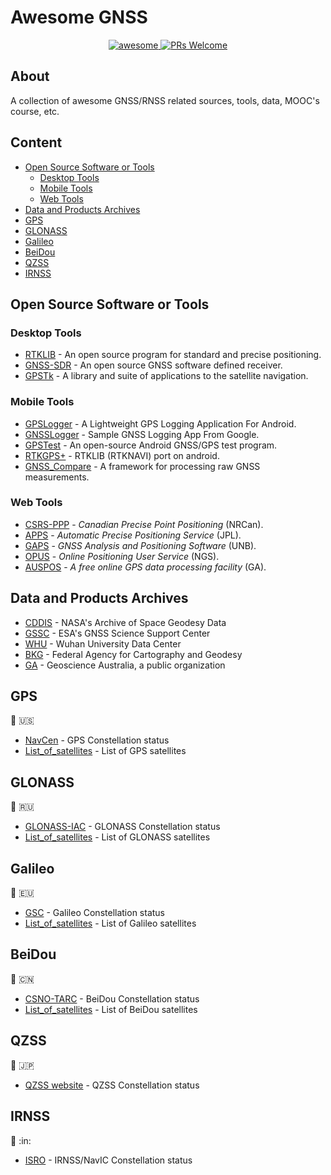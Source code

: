 # Awesome GNSS 

<p align=center>
 <a href="https://github.com/hdkarimi/awesome-gnss">
  <img alt="awesome" src="https://awesome.re/badge-flat.svg"/>
 </a>
 <a href="https://github.com/hdkarimi/awesome-gnss">
  <img alt="PRs Welcome" src="https://img.shields.io/badge/PRs-welcome-brightgreen.svg"/>
 </a>
</p>

## About
A collection of awesome GNSS/RNSS related sources, tools, data, MOOC's course, etc.

## Content
- [Open Source Software or Tools](#open-source-software-or-tools)
  - [Desktop Tools](#desktop-tools)
  - [Mobile Tools](#mobile-tools)
  - [Web Tools](#web-tools)
- [Data and Products Archives](#data-and-products-archives)
- [GPS](#gps)
- [GLONASS](#glonass)
- [Galileo](#galileo)
- [BeiDou](#beidou)
- [QZSS](#qzss)
- [IRNSS](#irnss)


## Open Source Software or Tools
### Desktop Tools
- [RTKLIB](https://github.com/tomojitakasu/RTKLIB) - An open source program for standard and precise positioning.
- [GNSS-SDR](https://github.com/gnss-sdr/gnss-sdr) - An open source GNSS software defined receiver.
- [GPSTk](https://github.com/SGL-UT/GPSTk) - A library and suite of applications to the satellite navigation.

### Mobile Tools
- [GPSLogger](https://github.com/mendhak/gpslogger) - A Lightweight GPS Logging Application For Android.
- [GNSSLogger](https://github.com/google/gps-measurement-tools) - Sample GNSS Logging App From Google.
- [GPSTest](https://github.com/barbeau/gpstest) - An open-source Android GNSS/GPS test program.
- [RTKGPS+](https://github.com/eltorio/RtkGps) - RTKLIB (RTKNAVI) port on android.
- [GNSS_Compare](https://github.com/TheGalfins/GNSS_Compare) - A framework for processing raw GNSS measurements.

### Web Tools
- [CSRS-PPP](https://webapp.geod.nrcan.gc.ca/geod/tools-outils/ppp.php?locale=en) - *Canadian Precise Point Positioning* (NRCan).
- [APPS](http://apps.gdgps.net/) - *Automatic Precise Positioning Service* (JPL). 
- [GAPS](http://gaps.gge.unb.ca/) - *GNSS Analysis and Positioning Software* (UNB).
- [OPUS](https://www.ngs.noaa.gov/OPUS/) - *Online Positioning User Service* (NGS).
- [AUSPOS](http://www.ga.gov.au/bin/gps.pl) - *A free online GPS data processing facility* (GA).


## Data and Products Archives
- [CDDIS](https://cddis.nasa.gov/) - NASA's Archive of Space Geodesy Data
- [GSSC](https://gssc.esa.int/) - ESA's GNSS Science Support Center
- [WHU](http://www.igs.gnsswhu.cn/) - Wuhan University Data Center
- [BKG](https://igs.bkg.bund.de/) - Federal Agency for Cartography and Geodesy 
- [GA](https://www.ga.gov.au/home) - Geoscience Australia, a public organization

## GPS
:satellite: :us:
- [NavCen](https://www.navcen.uscg.gov/) - GPS Constellation status
- [List_of_satellites](https://en.wikipedia.org/wiki/List_of_GPS_satellites) - List of GPS satellites


## GLONASS 
:satellite: :ru:
- [GLONASS-IAC](https://www.glonass-iac.ru/en/) - GLONASS Constellation status
- [List_of_satellites](https://en.wikipedia.org/wiki/List_of_GLONASS_satellites) - List of GLONASS satellites
 
 
## Galileo 
:satellite: :eu:
- [GSC](https://www.gsc-europa.eu/) - Galileo Constellation status
- [List_of_satellites](https://en.wikipedia.org/wiki/List_of_Galileo_satellites) - List of Galileo satellites


## BeiDou 
:satellite: :cn:
- [CSNO-TARC](http://www.csno-tarc.cn/) - BeiDou Constellation status
- [List_of_satellites](https://en.wikipedia.org/wiki/List_of_BeiDou_satellites) - List of BeiDou satellites


## QZSS
:satellite: :jp:
- [QZSS website](https://qzss.go.jp/en/index.html) - QZSS Constellation status


## IRNSS
:satellite: :in:
- [ISRO](https://www.isro.gov.in/irnss-programme) - IRNSS/NavIC Constellation status
